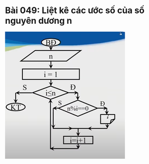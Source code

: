 # Bài 049: Liệt kê các ước số của số nguyên dương n
![Hình ảnh lưu đồ Bài 049](Bai049.png "Hình ảnh lưu đồ Bài 049")
